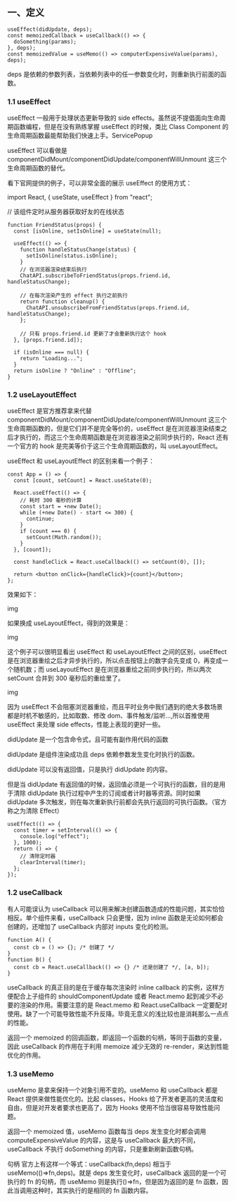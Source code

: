 ## 一、定义
```
useEffect(didUpdate, deps);
const memoizedCallback = useCallback(() => {
  doSomething(params);
}, deps);
const memoizedValue = useMemo(() => computerExpensiveValue(params), deps);
```
deps 是依赖的参数列表，当依赖列表中的任一参数变化时，则重新执行前面的函数。
### 1.1 useEffect
useEffect 一般用于处理状态更新导致的 side effects。虽然说不提倡面向生命周期函数编程，但是在没有熟练掌握 useEffect 的时候，类比 Class Component 的生命周期函数最能帮助我们快速上手。ServicePopup

useEffect 可以看做是 componentDidMount/componentDidUpdate/componentWillUnmount 这三个生命周期函数的替代。

看下官网提供的例子，可以非常全面的展示 useEffect 的使用方式：

import React, { useState, useEffect } from "react";

// 该组件定时从服务器获取好友的在线状态
```
function FriendStatus(props) {
  const [isOnline, setIsOnline] = useState(null);

  useEffect(() => {
    function handleStatusChange(status) {
      setIsOnline(status.isOnline);
    }
    // 在浏览器渲染结束后执行
    ChatAPI.subscribeToFriendStatus(props.friend.id, handleStatusChange);

    // 在每次渲染产生的 effect 执行之前执行
    return function cleanup() {
      ChatAPI.unsubscribeFromFriendStatus(props.friend.id, handleStatusChange);
    };

    // 只有 props.friend.id 更新了才会重新执行这个 hook
  }, [props.friend.id]);

  if (isOnline === null) {
    return "Loading...";
  }
  return isOnline ? "Online" : "Offline";
}
```
### 1.2 useLayoutEffect
useEffect 是官方推荐拿来代替 componentDidMount/componentDidUpdate/componentWillUnmount 这三个生命周期函数的，但是它们并不是完全等价的，useEffect 是在浏览器渲染结束之后才执行的，而这三个生命周期函数是在浏览器渲染之前同步执行的，React 还有一个官方的 hook 是完美等价于这三个生命周期函数的，叫 useLayoutEffect。

useEffect 和 useLayoutEffect 的区别来看一个例子：
```
const App = () => {
  const [count, setCount] = React.useState(0);

  React.useEffect(() => {
    // 耗时 300 毫秒的计算
    const start = +new Date();
    while (+new Date() - start <= 300) {
      continue;
    }
    if (count === 0) {
      setCount(Math.random());
    }
  }, [count]);

  const handleClick = React.useCallback(() => setCount(0), []);

  return <button onClick={handleClick}>{count}</button>;
};
```
效果如下：

img

如果换成 useLayoutEffect，得到的效果是：

img

这个例子可以很明显看出 useEffect 和 useLayoutEffect 之间的区别，useEffect 是在浏览器重绘之后才异步执行的，所以点击按钮上的数字会先变成 0，再变成一个随机数；而 useLayoutEffect 是在浏览器重绘之前同步执行的，所以两次 setCount 合并到 300 毫秒后的重绘里了。

img

因为 useEffect 不会阻塞浏览器重绘，而且平时业务中我们遇到的绝大多数场景都是时机不敏感的，比如取数、修改 dom、事件触发/监听...,所以首推使用 useEffect 来处理 side effects，性能上表现的更好一些。

didUpdate 是一个包含命令式，且可能有副作用代码的函数

didUpdate 是组件渲染成功且 deps 依赖参数发生变化时执行的函数。

didUpdate 可以没有返回值，只是执行 didUpdate 的内容。

但是当 didUpdate 有返回值的时候，返回值必须是一个可执行的函数，目的是用于清除 didUpdate 执行过程中产生的订阅或者计时器等资源。同时如果 didUpdate 多次触发，则在每次重新执行前都会先执行返回的可执行函数。（官方称之为清除 Effect）
```
useEffect(() => {
  const timer = setInterval(() => {
    console.log("effect");
  }, 1000);
  return () => {
    // 清除定时器
    clearInterval(timer);
  };
});
```
### 1.2 useCallback
有人可能误认为 useCallback 可以用来解决创建函数造成的性能问题，其实恰恰相反。单个组件来看，useCallback 只会更慢，因为 inline 函数是无论如何都会创建的，还增加了 useCallback 内部对 inputs 变化的检测。
```
function A() {
  const cb = () => {}; /* 创建了 */
}
function B() {
  const cb = React.useCallback(() => {} /* 还是创建了 */, [a, b]);
}
```
useCallback 的真正目的是在于缓存每次渲染时 inline callback 的实例，这样方便配合上子组件的 shouldComponentUpdate 或者 React.memo 起到减少不必要的渲染的作用。需要注意的是 React.memo 和 React.useCallback 一定要配对使用。缺了一个可能导致性能不升反降。毕竟无意义的浅比较也是消耗那么一点点的性能。

返回一个 memoized 的回调函数，即返回一个函数的句柄，等同于函数的变量，因此 useCallback 的作用在于利用 memoize 减少无效的 re-render，来达到性能优化的作用。

### 1.3 useMemo
useMemo 是拿来保持一个对象引用不变的。useMemo 和 useCallback 都是 React 提供来做性能优化的。比起 classes，Hooks 给了开发者更高的灵活度和自由，但是对开发者要求也更高了，因为 Hooks 使用不恰当很容易导致性能问题。

返回一个 memoized 值，useMemo 函数每当 deps 发生变化时都会调用 computeExpensiveValue 的内容，这是与 useCallback 最大的不同，useCallback 不执行 doSomething 的内容，只是重新刷新函数句柄。

句柄
官方上有这样一个等式：useCallback(fn,deps) 相当于 useMemo(()=>fn,deps)。就是 deps 发生变化时，useCallback 返回的是一个可执行的 fn 的句柄，而 useMemo 则是执行()=>fn，但是因为返回的是 fn 函数，因此当调用这种时，其实执行的是相同的 fn 函数内容。